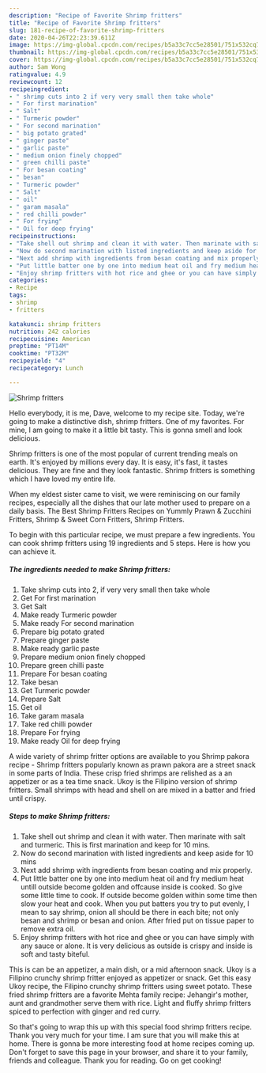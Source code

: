 ```yaml
---
description: "Recipe of Favorite Shrimp fritters"
title: "Recipe of Favorite Shrimp fritters"
slug: 181-recipe-of-favorite-shrimp-fritters
date: 2020-04-26T22:23:39.611Z
image: https://img-global.cpcdn.com/recipes/b5a33c7cc5e28501/751x532cq70/shrimp-fritters-recipe-main-photo.jpg
thumbnail: https://img-global.cpcdn.com/recipes/b5a33c7cc5e28501/751x532cq70/shrimp-fritters-recipe-main-photo.jpg
cover: https://img-global.cpcdn.com/recipes/b5a33c7cc5e28501/751x532cq70/shrimp-fritters-recipe-main-photo.jpg
author: Sam Wong
ratingvalue: 4.9
reviewcount: 12
recipeingredient:
- " shrimp cuts into 2 if very very small then take whole"
- " For first marination"
- " Salt"
- " Turmeric powder"
- " For second marination"
- " big potato grated"
- " ginger paste"
- " garlic paste"
- " medium onion finely chopped"
- " green chilli paste"
- " For besan coating"
- " besan"
- " Turmeric powder"
- " Salt"
- " oil"
- " garam masala"
- " red chilli powder"
- " For frying"
- " Oil for deep frying"
recipeinstructions:
- "Take shell out shrimp and clean it with water. Then marinate with salt and turmeric. This is first marination and keep for 10 mins."
- "Now do second marination with listed ingredients and keep aside for 10 mins"
- "Next add shrimp with ingredients from besan coating and mix properly."
- "Put little batter one by one into medium heat oil and fry medium heat untill outside become golden and offcause inside is cooked. So give some little time to cook. If outside become golden within some time then slow your heat and cook. When you put batters you try to put evenly, I mean to say shrimp, onion all should be there in each bite; not only besan and shrimp or besan and onion. After fried put on tissue paper to remove extra oil."
- "Enjoy shrimp fritters with hot rice and ghee or you can have simply with any sauce or alone. It is very delicious as outside is crispy and inside is soft and tasty biteful."
categories:
- Recipe
tags:
- shrimp
- fritters

katakunci: shrimp fritters 
nutrition: 242 calories
recipecuisine: American
preptime: "PT14M"
cooktime: "PT32M"
recipeyield: "4"
recipecategory: Lunch

---
```



![Shrimp fritters](https://img-global.cpcdn.com/recipes/b5a33c7cc5e28501/751x532cq70/shrimp-fritters-recipe-main-photo.jpg)

Hello everybody, it is me, Dave, welcome to my recipe site. Today, we're going to make a distinctive dish, shrimp fritters. One of my favorites. For mine, I am going to make it a little bit tasty. This is gonna smell and look delicious.

Shrimp fritters is one of the most popular of current trending meals on earth. It's enjoyed by millions every day. It is easy, it's fast, it tastes delicious. They are fine and they look fantastic. Shrimp fritters is something which I have loved my entire life.

When my eldest sister came to visit, we were reminiscing on our family recipes, especially all the dishes that our late mother used to prepare on a daily basis. The Best Shrimp Fritters Recipes on Yummly Prawn &amp; Zucchini Fritters, Shrimp &amp; Sweet Corn Fritters, Shrimp Fritters.


To begin with this particular recipe, we must prepare a few ingredients. You can cook shrimp fritters using 19 ingredients and 5 steps. Here is how you can achieve it.

<!--inarticleads1-->

##### The ingredients needed to make Shrimp fritters:

1. Take  shrimp cuts into 2, if very very small then take whole
1. Get  For first marination
1. Get  Salt
1. Make ready  Turmeric powder
1. Make ready  For second marination
1. Prepare  big potato grated
1. Prepare  ginger paste
1. Make ready  garlic paste
1. Prepare  medium onion finely chopped
1. Prepare  green chilli paste
1. Prepare  For besan coating
1. Take  besan
1. Get  Turmeric powder
1. Prepare  Salt
1. Get  oil
1. Take  garam masala
1. Take  red chilli powder
1. Prepare  For frying
1. Make ready  Oil for deep frying


A wide variety of shrimp fritter options are available to you Shrimp pakora recipe - Shrimp fritters popularly known as prawn pakora are a street snack in some parts of India. These crisp fried shrimps are relished as a an appetizer or as a tea time snack. Ukoy is the Filipino version of shrimp fritters. Small shrimps with head and shell on are mixed in a batter and fried until crispy. 

<!--inarticleads2-->

##### Steps to make Shrimp fritters:

1. Take shell out shrimp and clean it with water. Then marinate with salt and turmeric. This is first marination and keep for 10 mins.
1. Now do second marination with listed ingredients and keep aside for 10 mins
1. Next add shrimp with ingredients from besan coating and mix properly.
1. Put little batter one by one into medium heat oil and fry medium heat untill outside become golden and offcause inside is cooked. So give some little time to cook. If outside become golden within some time then slow your heat and cook. When you put batters you try to put evenly, I mean to say shrimp, onion all should be there in each bite; not only besan and shrimp or besan and onion. After fried put on tissue paper to remove extra oil.
1. Enjoy shrimp fritters with hot rice and ghee or you can have simply with any sauce or alone. It is very delicious as outside is crispy and inside is soft and tasty biteful.


This is can be an appetizer, a main dish, or a mid afternoon snack. Ukoy is a Filipino crunchy shrimp fritter enjoyed as appetizer or snack. Get this easy Ukoy recipe, the Filipino crunchy shrimp fritters using sweet potato. These fried shrimp fritters are a favorite Mehta family recipe: Jehangir&#39;s mother, aunt and grandmother serve them with rice. Light and fluffy shrimp fritters spiced to perfection with ginger and red curry. 

So that's going to wrap this up with this special food shrimp fritters recipe. Thank you very much for your time. I am sure that you will make this at home. There is gonna be more interesting food at home recipes coming up. Don't forget to save this page in your browser, and share it to your family, friends and colleague. Thank you for reading. Go on get cooking!
